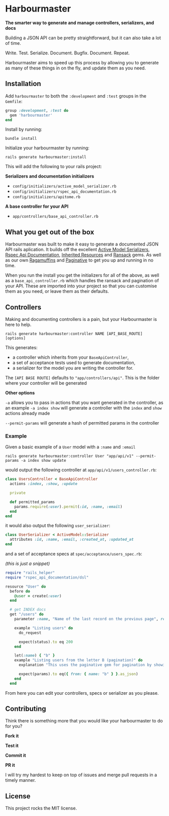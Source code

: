 # Harbourmaster

**The smarter way to generate and manage controllers, serializers, and docs**

Building a JSON API can be pretty straightforward, but it can also take a lot of time. 

Write. Test. Serialize. Document. Bugfix. Document. Repeat.

Harbourmaster aims to speed up this process by allowing you to generate as many of these things in on the fly, and update them as you need.

## Installation

Add `harbourmaster` to both the `:development` and `:test` groups in the `Gemfile`:

```ruby
group :development, :test do
  gem 'harbourmaster'
end
```

Install by running: 

```
bundle install
```

Initialize your harbourmaster by running:

```
rails generate harbourmaster:install
```

This will add the following to your rails project:

**Serializers and documentation initializers**

* `config/initializers/active_model_serializer.rb`
* `config/initializers/rspec_api_documentation.rb`
* `config/initializers/apitome.rb`

**A base controller for your API**

* `app/controllers/base_api_controller.rb`

## What you get out of the box 

Harbourmaster was built to make it easy to generate a documented JSON API rails aplication. It builds off the excellent [Active Model Serializers](https://github.com/rails-api/active_model_serializers), [Rspec Api Documentation](https://github.com/zipmark/rspec_api_documentation), [Inherited Resources](https://github.com/josevalim/inherited_resources) and [Ransack](https://github.com/activerecord-hackery/ransack) gems. As well as our own [Ragamuffins](https://github.com/Papercloud/ragamuffins) and [Paginative](https://github.com/Papercloud/paginative) to get you up and running in no time.

When you run the install you get the initializers for all of the above, as well as a `base_api_controller.rb` which handles the ransack and pagination of your API. These are imported into your project so that you can customise them as you need, or leave them as their defaults.

## Controllers

Making and documenting controllers is a pain, but your Harbourmaster is here to help. 

```
rails generate harbourmaster:controller NAME [API_BASE_ROUTE] [options]
```

This generates:

* a controller which inherits from your `BaseApiController`,
* a set of acceptance tests used to generate documentation,
* a serializer for the model you are writing the controller for.

The `[API BASE ROUTE]` defaults to `"app/controllers/api"`. This is the folder where your controller will be generated

**Other options**

`-a` allows you to pass in actions that you want generated in the controller, as an example `-a index show` will generate a controller with the `index` and `show` actions already made

`--permit-params` will generate a hash of permitted params in the controller

### Example

Given a basic example of a `User` model with a `:name` and `:email`

`rails generate harbourmaster:controller User "app/api/v1" --permit-params -a index show update`

would output the following controller at `app/api/v1/users_controller.rb`:


```ruby
class UsersController < BaseApiController
  actions :index, :show, :update

  private

  def permitted_params
    params.require(:user).permit(:id, :name, :email)
  end
end
```

it would also output the following `user_serializer`:

```ruby
class UserSerializer < ActiveModel::Serializer
  attributes :id, :name, :email, :created_at, :updated_at
end
```

and a set of acceptance specs at `spec/acceptance/users_spec.rb`:

*(this is just a snippet)*

```ruby
require "rails_helper"
require "rspec_api_documentation/dsl"

resource "User" do
  before do
    @user = create(:user)
  end

  # get INDEX docs
  get "/users" do
    parameter :name, "Name of the last record on the previous page", required: false, scope: :from

    example "Listing users" do
      do_request

      expect(status).to eq 200
    end

    let(:name) { "b" }
    example "Listing users from the letter B (pagination)" do
      explanation "This uses the paginative gem for pagination by showing only the records after the record you pass in."

      expect(params).to eq({ from: { name: "b" } }.as_json)
    end
  end
```

From here you can edit your controllers, specs or serializer as you please.

## Contributing

Think there is something more that you would like your harbourmaster to do for you?

**Fork it** 

**Test it**

**Commit it**

**PR it**

I will try my hardest to keep on top of issues and merge pull requests in a timely manner.

## License

This project rocks the MIT license.
